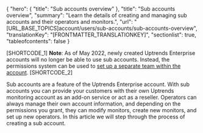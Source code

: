 {
  "hero": {
    "title": "Sub accounts overview"
  },
  "title": "Sub accounts overview",
  "summary": "Learn the details of creating and managing sub accounts and their operators and monitors.",
  "url": "[URL_BASE_TOPICS]account/users/sub-accounts/sub-accounts-overview",
  "translationKey": "[FRONTMATTER_TRANSLATIONKEY]",
  "sectionlist": true,
  "tableofcontents": false
}

[SHORTCODE_1] **Note**: As of May 2022, newly created Uptrends Enterprise accounts will no longer be able to use sub accounts. Instead, the permissions system can be used to [set up a separate team within the account]([LINK_URL_1]). [SHORTCODE_2]

Sub accounts are a feature of the Uptrends Enterprise account. With sub accounts you can provide your customers with their own Uptrends monitoring account as an add-on service or act as a reseller. Operators can always manage their own account information, and depending on the permissions you grant, they can modify monitors, create new monitors, and set up new operators.  In this article we will step through the process of creating a sub account.
